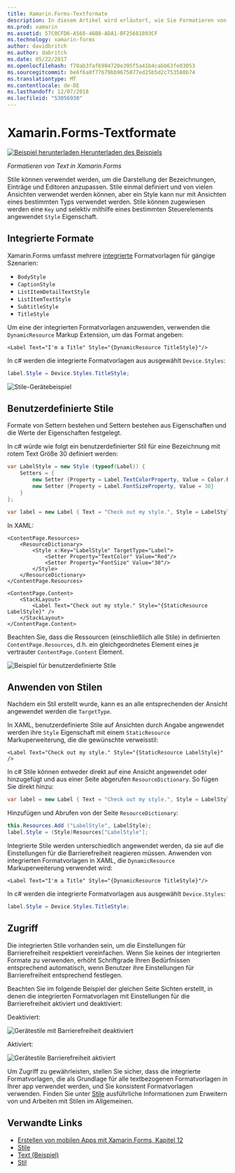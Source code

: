 ```yaml
---
title: Xamarin.Forms-Textformate
description: In diesem Artikel wird erläutert, wie Sie Formatieren von Text in Xamarin.Forms-Anwendungen. Stile einmal definiert und von vielen Ansichten verwendet werden können, aber ein Style kann nur mit Ansichten eines bestimmten Typs verwendet werden.
ms.prod: xamarin
ms.assetid: 57C0CFD6-A568-46B8-ADA1-BF25681893CF
ms.technology: xamarin-forms
author: davidbritch
ms.author: dabritch
ms.date: 05/22/2017
ms.openlocfilehash: f70ab3faf6984720e395f5a41b4cabb63fe03053
ms.sourcegitcommit: be6f6a8f77679bb9675077ed25b5d2c753580b74
ms.translationtype: MT
ms.contentlocale: de-DE
ms.lasthandoff: 12/07/2018
ms.locfileid: "53056930"
---
```

# <a name="xamarinforms-text-styles"></a>Xamarin.Forms-Textformate

[![Beispiel herunterladen](~/media/shared/download.png) Herunterladen des Beispiels](https://developer.xamarin.com/samples/xamarin-forms/UserInterface/Text)

_Formatieren von Text in Xamarin.Forms_

Stile können verwendet werden, um die Darstellung der Bezeichnungen, Einträge und Editoren anzupassen. Stile einmal definiert und von vielen Ansichten verwendet werden können, aber ein Style kann nur mit Ansichten eines bestimmten Typs verwendet werden.
Stile können zugewiesen werden eine `Key` und selektiv mithilfe eines bestimmten Steuerelements angewendet `Style` Eigenschaft.

<a name="Built-In_Styles" />

## <a name="built-in-styles"></a>Integrierte Formate

Xamarin.Forms umfasst mehrere [integrierte](xref:Xamarin.Forms.Device.Styles) Formatvorlagen für gängige Szenarien:

- `BodyStyle`
- `CaptionStyle`
- `ListItemDetailTextStyle`
- `ListItemTextStyle`
- `SubtitleStyle`
- `TitleStyle`

Um eine der integrierten Formatvorlagen anzuwenden, verwenden die `DynamicResource` Markup Extension, um das Format angeben:

```xaml
<Label Text="I'm a Title" Style="{DynamicResource TitleStyle}"/>
```

In c# werden die integrierte Formatvorlagen aus ausgewählt `Device.Styles`:

```csharp
label.Style = Device.Styles.TitleStyle;
```

![](styles-images/builtinstyles.png "Stile-Gerätebeispiel")

<a name="Custom_Styles" />

## <a name="custom-styles"></a>Benutzerdefinierte Stile

Formate von Settern bestehen und Settern bestehen aus Eigenschaften und die Werte der Eigenschaften festgelegt.

In c# würde wie folgt ein benutzerdefinierter Stil für eine Bezeichnung mit rotem Text Größe 30 definiert werden:

```csharp
var LabelStyle = new Style (typeof(Label)) {
    Setters = {
        new Setter {Property = Label.TextColorProperty, Value = Color.Red},
        new Setter {Property = Label.FontSizeProperty, Value = 30}
    }
};

var label = new Label { Text = "Check out my style.", Style = LabelStyle };
```

In XAML:

```xaml
<ContentPage.Resources>
    <ResourceDictionary>
        <Style x:Key="LabelStyle" TargetType="Label">
            <Setter Property="TextColor" Value="Red"/>
            <Setter Property="FontSize" Value="30"/>
        </Style>
    </ResourceDictionary>
</ContentPage.Resources>

<ContentPage.Content>
    <StackLayout>
        <Label Text="Check out my style." Style="{StaticResource LabelStyle}" />
    </StackLayout>
</ContentPage.Content>
```

Beachten Sie, dass die Ressourcen (einschließlich alle Stile) in definierten `ContentPage.Resources`, d.h. ein gleichgeordnetes Element eines je vertrauter `ContentPage.Content` Element.

![](styles-images/customstyle.png "Beispiel für benutzerdefinierte Stile")

<a name="Applying_Styles" />

## <a name="applying-styles"></a>Anwenden von Stilen

Nachdem ein Stil erstellt wurde, kann es an alle entsprechenden der Ansicht angewendet werden die `TargetType`.

In XAML, benutzerdefinierte Stile auf Ansichten durch Angabe angewendet werden ihre `Style` Eigenschaft mit einem `StaticResource` Markuperweiterung, die die gewünschte verweisstil:

```xaml
<Label Text="Check out my style." Style="{StaticResource LabelStyle}" />
```

In c# Stile können entweder direkt auf eine Ansicht angewendet oder hinzugefügt und aus einer Seite abgerufen `ResourceDictionary`. So fügen Sie direkt hinzu:

```csharp
var label = new Label { Text = "Check out my style.", Style = LabelStyle };
```

Hinzufügen und Abrufen von der Seite `ResourceDictionary`:

```csharp
this.Resources.Add ("LabelStyle", LabelStyle);
label.Style = (Style)Resources["LabelStyle"];
```

Integrierte Stile werden unterschiedlich angewendet werden, da sie auf die Einstellungen für die Barrierefreiheit reagieren müssen. Anwenden von integrierten Formatvorlagen in XAML, die `DynamicResource` Markuperweiterung verwendet wird:

```xaml
<Label Text="I'm a Title" Style="{DynamicResource TitleStyle}"/>
```

In c# werden die integrierte Formatvorlagen aus ausgewählt `Device.Styles`:

```csharp
label.Style = Device.Styles.TitleStyle;
```

## <a name="accessibility"></a>Zugriff

Die integrierten Stile vorhanden sein, um die Einstellungen für Barrierefreiheit respektiert vereinfachen. Wenn Sie keines der integrierten Formate zu verwenden, erhöht Schriftgrade Ihren Bedürfnissen entsprechend automatisch, wenn Benutzer ihre Einstellungen für Barrierefreiheit entsprechend festlegen.

Beachten Sie im folgende Beispiel der gleichen Seite Sichten erstellt, in denen die integrierten Formatvorlagen mit Einstellungen für die Barrierefreiheit aktiviert und deaktiviert:

Deaktiviert:

![](styles-images/pre-access.png "Gerätestile mit Barrierefreiheit deaktiviert")

Aktiviert:

![](styles-images/post-access.png "Gerätestile Barrierefreiheit aktiviert")

Um Zugriff zu gewährleisten, stellen Sie sicher, dass die integrierte Formatvorlagen, die als Grundlage für alle textbezogenen Formatvorlagen in Ihrer app verwendet werden, und Sie konsistent Formatvorlagen verwenden. Finden Sie unter [Stile](~/xamarin-forms/user-interface/styles/index.md) ausführliche Informationen zum Erweitern von und Arbeiten mit Stilen im Allgemeinen.


## <a name="related-links"></a>Verwandte Links

- [Erstellen von mobilen Apps mit Xamarin.Forms, Kapitel 12](https://developer.xamarin.com/r/xamarin-forms/book/chapter12.pdf)
- [Stile](~/xamarin-forms/user-interface/styles/index.md)
- [Text (Beispiel)](https://developer.xamarin.com/samples/xamarin-forms/UserInterface/Text)
- [Stil](xref:Xamarin.Forms.Style)
